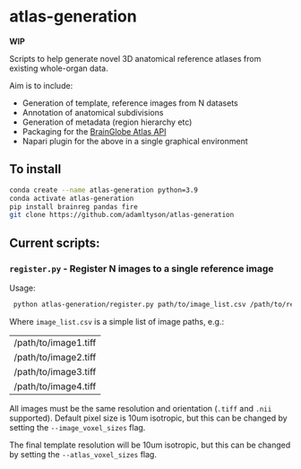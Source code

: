 # atlas-generation
**WIP**

Scripts to help generate novel 3D anatomical reference atlases from existing whole-organ data.

Aim is to include:
* Generation of template, reference images from N datasets
* Annotation of anatomical subdivisions
* Generation of metadata (region hierarchy etc)
* Packaging for the [BrainGlobe Atlas API](https://github.com/brainglobe/bg-atlasapi)
* Napari plugin for the above in a single graphical environment

## To install
```bash
conda create --name atlas-generation python=3.9
conda activate atlas-generation
pip install brainreg pandas fire
git clone https://github.com/adamltyson/atlas-generation
```
## Current scripts:
### `register.py` - Register N images to a single reference image
Usage:
```bash
 python atlas-generation/register.py path/to/image_list.csv /path/to/reference_image.tiff /path/to/output_directory
```

Where `image_list.csv` is a simple list of image paths, e.g.:

|                      |
|----------------------|
| /path/to/image1.tiff |
| /path/to/image2.tiff |
| /path/to/image3.tiff |
| /path/to/image4.tiff |

All images must be the same resolution and orientation (`.tiff` and `.nii` supported).
Default pixel size is 10um isotropic, but this can be changed by setting the 
`--image_voxel_sizes` flag. 

The final template resolution will be 10um isotropic, but this can be changed by setting the 
`--atlas_voxel_sizes` flag. 

